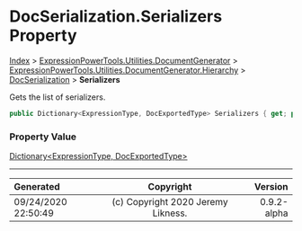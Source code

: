 ﻿# DocSerialization.Serializers Property

[Index](../index.md) > [ExpressionPowerTools.Utilities.DocumentGenerator](ExpressionPowerTools.Utilities.DocumentGenerator.a.md) > [ExpressionPowerTools.Utilities.DocumentGenerator.Hierarchy](ExpressionPowerTools.Utilities.DocumentGenerator.Hierarchy.n.md) > [DocSerialization](ExpressionPowerTools.Utilities.DocumentGenerator.Hierarchy.DocSerialization.cs.md) > **Serializers**

Gets the list of serializers.

```csharp
public Dictionary<ExpressionType, DocExportedType> Serializers { get; private set; }
```

### Property Value

 [Dictionary&lt;ExpressionType, DocExportedType>](https://docs.microsoft.com/dotnet/api/system.collections.generic.dictionary-2) 


---

| Generated | Copyright | Version |
| :-- | :-: | --: |
| 09/24/2020 22:50:49 | (c) Copyright 2020 Jeremy Likness. | 0.9.2-alpha |
